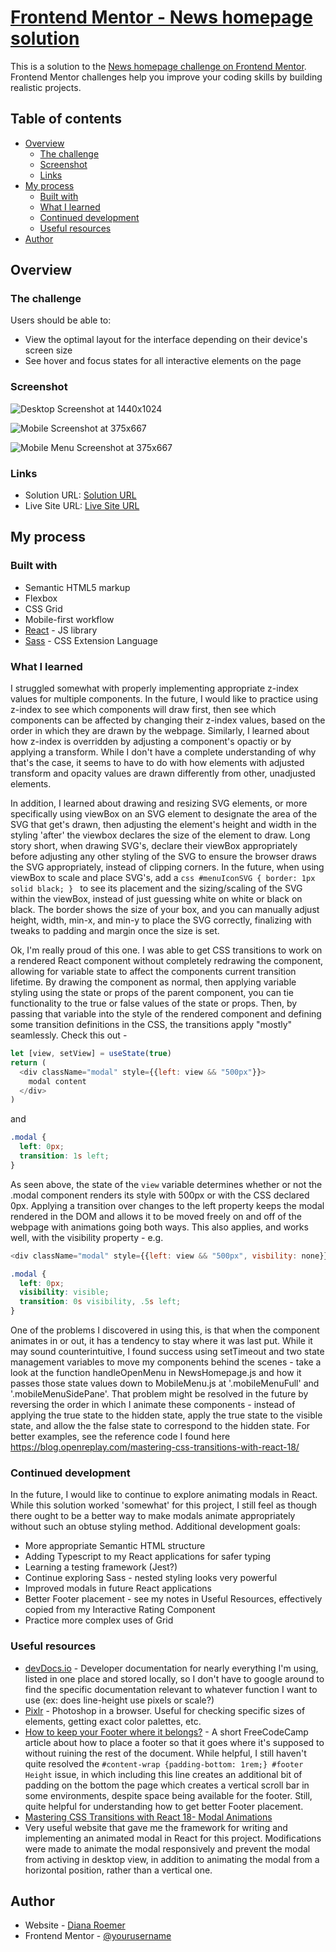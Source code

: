 # [Frontend Mentor - News homepage solution](https://dianaroemer.github.io/news-homepage/)

This is a solution to the [News homepage challenge on Frontend Mentor](https://www.frontendmentor.io/challenges/news-homepage-H6SWTa1MFl). Frontend Mentor challenges help you improve your coding skills by building realistic projects. 

## Table of contents

- [Overview](#overview)
  - [The challenge](#the-challenge)
  - [Screenshot](#screenshot)
  - [Links](#links)
- [My process](#my-process)
  - [Built with](#built-with)
  - [What I learned](#what-i-learned)
  - [Continued development](#continued-development)
  - [Useful resources](#useful-resources)
- [Author](#author)


## Overview

### The challenge

Users should be able to:

- View the optimal layout for the interface depending on their device's screen size
- See hover and focus states for all interactive elements on the page

### Screenshot

![Desktop Screenshot at 1440x1024](https://raw.githubusercontent.com/dianaroemer/news-homepage/main/src/screenshots/screen-desktop.png)

![Mobile Screenshot at 375x667](https://raw.githubusercontent.com/dianaroemer/news-homepage/main/src/screenshots/screen-mobile.png)

![Mobile Menu Screenshot at 375x667](https://raw.githubusercontent.com/dianaroemer/news-homepage/main/src/screenshots/screen-mobile-menu.png)


### Links

- Solution URL: [Solution URL](https://github.com/dianaroemer/news-homepage)
- Live Site URL: [Live Site URL](https://dianaroemer.github.io/news-homepage/)

## My process

### Built with

- Semantic HTML5 markup
- Flexbox
- CSS Grid
- Mobile-first workflow
- [React](https://reactjs.org/) - JS library
- [Sass](https://sass-lang.com//) - CSS Extension Language


### What I learned

I struggled somewhat with properly implementing appropriate z-index values for multiple components. In the future, I would like to practice using z-index to see which components will draw first, then see which components can be affected by changing their z-index values, based on the order in which they are drawn by the webpage. Similarly, I learned about how z-index is overridden by adjusting a component's opactiy or by applying a transform. While I don't have a complete understanding of why that's the case, it seems to have to do with how elements with adjusted transform and opacity values are drawn differently from other, unadjusted elements. 

In addition, I learned about drawing and resizing SVG elements, or more specifically using viewBox on an SVG element to designate the area of the SVG that get's drawn, then adjusting the element's height and width in the styling 'after' the viewbox declares the size of the element to draw. Long story short, when drawing SVG's, declare their viewBox appropriately before adjusting any other styling of the SVG to ensure the browser draws the SVG appropriately, instead of clipping corners. 
    In the future, when using viewBox to scale and place SVG's, add a 
    ```css
    #menuIconSVG {
      border: 1px solid black;
    }
    ```
    to see its placement and the sizing/scaling of the SVG within the viewBox, instead of just guessing white on white or black on black. The border shows the size of your box, and you can manually adjust height, width, min-x, and min-y to place the SVG correctly, finalizing with tweaks to padding and margin once the size is set.

Ok, I'm really proud of this one. I was able to get CSS transitions to work on a rendered React component without completely redrawing the component, allowing for variable state to affect the components current transition lifetime. By drawing the component as normal, then applying variable styling using the state or props of the parent component, you can tie functionality to the true or false values of the state or props. Then, by passing that variable into the style of the rendered component and defining some transition definitions in the CSS, the transitions apply "mostly" seamlessly. Check this out - 

```js
let [view, setView] = useState(true)
return (
  <div className="modal" style={{left: view && "500px"}}>
    modal content
  </div>
)
```
and
```css
.modal {
  left: 0px;
  transition: 1s left;
}
```

As seen above, the state of the `view` variable determines whether or not the .modal component renders its style with 500px or with the CSS declared 0px. Applying a transition over changes to the left property keeps the modal rendered in the DOM and allows it to be moved freely on and off of the webpage with animations going both ways. This also applies, and works well, with the visibility property - e.g.
```js
<div className="modal" style={{left: view && "500px", visbility: none}}>
```
```css
.modal {
  left: 0px;
  visibility: visible;
  transition: 0s visibility, .5s left;
}
```

One of the problems I discovered in using this, is that when the component animates in or out, it has a tendency to stay where it was last put. While it may sound counterintuitive, I found success using setTimeout and two state management variables to move my components behind the scenes - take a look at the function handleOpenMenu in NewsHomepage.js and how it passes those state values down to MobileMenu.js at '.mobileMenuFull' and '.mobileMenuSidePane'. That problem might be resolved in the future by reversing the order in which I animate these components - instead of applying the true state to the hidden state, apply the true state to the visible state, and allow the the false state to correspond to the hidden state. For better examples, see the reference code I found here
https://blog.openreplay.com/mastering-css-transitions-with-react-18/



### Continued development

In the future, I would like to continue to explore animating modals in React. While this solution worked 'somewhat' for this project, I still feel as though there ought to be a better way to make modals animate appropriately without such an obtuse styling method. 
Additional development goals: 
 - More appropriate Semantic HTML structure
 - Adding Typescript to my React applications for safer typing
 - Learning a testing framework (Jest?)
 - Continue exploring Sass - nested styling looks very powerful
 - Improved modals in future React applications
 - Better Footer placement - see my notes in Useful Resources, effectively copied from my Interactive Rating Component
 - Practice more complex uses of Grid 

### Useful resources

- [devDocs.io](https://devdocs.io/) - Developer documentation for nearly everything I'm using, listed in one place and stored locally, so I don't have to google around to find the specific documentation relevant to whatever function I want to use (ex: does line-height use pixels or scale?)
- [Pixlr](https://pixlr.com/) - Photoshop in a browser. Useful for checking specific sizes of elements, getting exact color palettes, etc.
- [How to keep your Footer where it belongs?](https://www.freecodecamp.org/news/how-to-keep-your-footer-where-it-belongs-59c6aa05c59c/) - A short FreeCodeCamp article about how to place a footer so that it goes where it's supposed to without ruining the rest of the document. While helpful, I still haven't quite resolved the `#content-wrap {padding-bottom: 1rem;} #footer Height` issue, in which including this line creates an additional bit of padding on the bottom the page which creates a vertical scroll bar in some environments, despite space being available for the footer. Still, quite helpful for understanding how to get better Footer placement.
 - [Mastering CSS Transitions with React 18- Modal Animations](https://blog.openreplay.com/mastering-css-transitions-with-react-18/)
  - Very useful website that gave me the framework for writing and implementing an animated modal in React for this project. Modifications were made to animate the modal responsively and prevent the modal from activing in desktop view, in addition to animating the modal from a horizontal position, rather than a vertical one. 


## Author

- Website - [Diana Roemer](https://github.com/dianaroemer)
- Frontend Mentor - [@yourusername](https://www.frontendmentor.io/profile/dominicroemer)